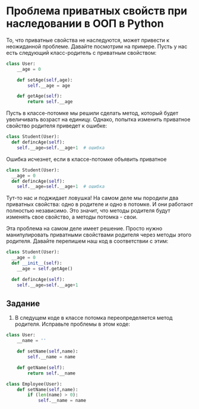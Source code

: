# Проблема приватных свойств при наследовании в ООП в Python

То, что приватные свойства не наследуются, может привести к неожиданной проблеме. Давайте посмотрим на примере. Пусть у нас есть следующий класс-родитель с приватным свойством:

```py
class User:
	__age = 0

	def setAge(self,age):
		self.__age = age

	def getAge(self):
		return self.__age
```

Пусть в классе-потомке мы решили сделать метод, который будет увеличивать возраст на единицу. Однако, попытка изменить приватное свойство родителя приведет к ошибке:

```py
class Student(User):
  def defincAge(self):
    self.__age=self.__age+1  # ошибка
```

Ошибка исчезнет, если в классе-потомке объявить приватное

```py
class Student(User):
  __age = 0
  def defincAge(self):
    self.__age=self.__age+1  # ошибка
```

Тут-то нас и поджидает ловушка! На самом деле мы породили два приватных свойства: одно в родителе и одно в потомке. И они работают полностью независимо. Это значит, что методы родителя будут изменять свое свойство, а методы потомка - свои.

Эта проблема на самом деле имеет решение. Просто нужно манипулировать приватными свойствами родителя через методы этого родителя. Давайте перепишем наш код в соответствии с этим:

```py
class Student(User):
  __age = 0
  def __init__(self):
    __age = self.getAge()

  def defincAge(self):
    self.__age=self.__age+1

```

## Задание

1. В следущем коде в классе потомка переопределяется метод родителя. Исправьте проблемы в этом коде:

```py
class User:
	__name = ''

	def setName(self,name):
		self.__name = name

	def getName(self):
		return self.__name

class Employee(User):
	def setName(self,name):
		if (len(name) > 0):
			self.__name = name
```
